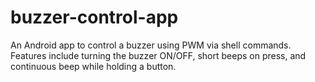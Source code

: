 # buzzer-control-app
An Android app to control a buzzer using PWM via shell commands. Features include turning the buzzer ON/OFF, short beeps on press, and continuous beep while holding a button.
